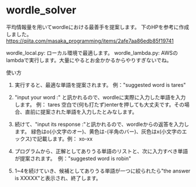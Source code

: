 # wordle_solver
平均情報量を用いてwordleにおける最善手を提案します。
下のHPを参考に作成しました。
https://qiita.com/masaka_programming/items/2afe7aa86edb85f19741

wordle_local.py: ローカル環境で最適します。
wordle_lambda.py: AWSのlambdaで実行します。大量にやるとお金かかるからやりすぎないでね。

使い方
1. 実行すると、最適な単語を提案されます。 例："suggested word is tares"

2. "input your word :" と訊かれるので、wordleに実際に入力した単語を入力します。 例： tares
   空白で(何も打たず)enterを押しても大丈夫です。その場合、直前に提案された単語を入力したとみなします。
   
3. 続けて、"input its response :"と訊かれるので、wordleからの返答を入力します。
   緑色はo(小文字のオー)、黄色は-(半角のバー)、灰色はx(小文字のエックス)で記載します。例： xo-xx
   
4. プログラムから、正解としてありうる単語のリストと、次に入力すべき単語が提案されます。　例："suggested word is robin"
 
5. 1~4を続けていき、候補としてありうる単語が一つに絞られたら"the answer is XXXXX"と表示され、終了します。
